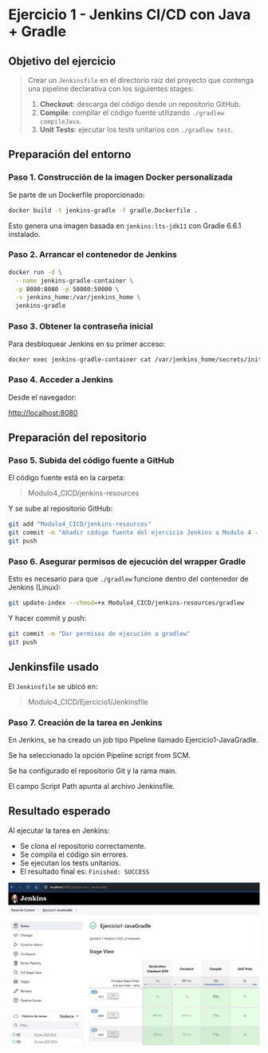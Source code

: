 # Ejercicio 1 - Jenkins CI/CD con Java + Gradle

## Objetivo del ejercicio

> Crear un `Jenkinsfile` en el directorio raíz del proyecto que contenga una pipeline declarativa con los siguientes stages:
>
> 1. **Checkout**: descarga del código desde un repositorio GitHub.
> 2. **Compile**: compilar el código fuente utilizando `./gradlew compileJava`.
> 3. **Unit Tests**: ejecutar los tests unitarios con `./gradlew test`.

## Preparación del entorno

### Paso 1. Construcción de la imagen Docker personalizada

Se parte de un Dockerfile proporcionado:

```bash
docker build -t jenkins-gradle -f gradle.Dockerfile .
```

Esto genera una imagen basada en `jenkins:lts-jdk11` con Gradle 6.6.1 instalado.

### Paso 2. Arrancar el contenedor de Jenkins

```bash
docker run -d \
  --name jenkins-gradle-container \
  -p 8080:8080 -p 50000:50000 \
  -v jenkins_home:/var/jenkins_home \
  jenkins-gradle
```

### Paso 3. Obtener la contraseña inicial

Para desbloquear Jenkins en su primer acceso:

```bash
docker exec jenkins-gradle-container cat /var/jenkins_home/secrets/initialAdminPassword
```

### Paso 4. Acceder a Jenkins

Desde el navegador:

<http://localhost:8080>

## Preparación del repositorio

### Paso 5. Subida del código fuente a GitHub

El código fuente está en la carpeta:

> Modulo4_CICD/jenkins-resources

Y se sube al repositorio GitHub:

```bash
git add "Modulo4_CICD/jenkins-resources"
git commit -m "Añadir código fuente del ejercicio Jenkins a Modulo 4 - CICD"
git push
```

### Paso 6. Asegurar permisos de ejecución del wrapper Gradle

Esto es necesario para que `./gradlew` funcione dentro del contenedor de Jenkins (Linux):

```bash
git update-index --chmod=+x Modulo4_CICD/jenkins-resources/gradlew
```

Y hacer commit y push:

```bash
git commit -m "Dar permisos de ejecución a gradlew"
git push
```

## Jenkinsfile usado

El `Jenkinsfile` se ubicó en:

> Modulo4_CICD/Ejercicio1/Jenkinsfile

### Paso 7. Creación de la tarea en Jenkins

En Jenkins, se ha creado un job tipo Pipeline llamado Ejercicio1-JavaGradle.

Se ha seleccionado la opción Pipeline script from SCM.

Se ha configurado el repositorio Git y la rama main.

El campo Script Path apunta al archivo Jenkinsfile.

## Resultado esperado

Al ejecutar la tarea en Jenkins:

* Se clona el repositorio correctamente.
* Se compila el código sin errores.
* Se ejecutan los tests unitarios.
* El resultado final es: `Finished: SUCCESS`

![Jenkins](./capturas/Jenkins.png)